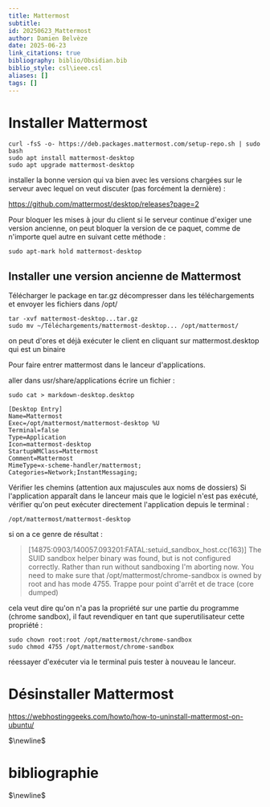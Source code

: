 ```yaml
---
title: Mattermost
subtitle:
id: 20250623_Mattermost
author: Damien Belvèze
date: 2025-06-23
link_citations: true
bibliography: biblio/Obsidian.bib
biblio_style: csl\ieee.csl
aliases: []
tags: []
---
```


# Installer Mattermost

```shell
curl -fsS -o- https://deb.packages.mattermost.com/setup-repo.sh | sudo bash
sudo apt install mattermost-desktop
sudo apt upgrade mattermost-desktop
```

installer la bonne version qui va bien avec les versions chargées sur le serveur avec lequel on veut discuter (pas forcément la dernière) : 

https://github.com/mattermost/desktop/releases?page=2

Pour bloquer les mises à jour du client si le serveur continue d'exiger une version ancienne, on peut bloquer la version de ce paquet, comme de n'importe quel autre en suivant cette méthode : 

```shell
sudo apt-mark hold mattermost-desktop
```

## Installer une version ancienne de Mattermost

Télécharger le package en tar.gz
décompresser dans les téléchargements et envoyer les fichiers dans /opt/
```shell
tar -xvf mattermost-desktop...tar.gz
sudo mv ~/Téléchargements/mattermost-desktop... /opt/mattermost/ 
```
on peut d'ores et déjà exécuter le client en cliquant sur mattermost.desktop qui est un binaire

Pour faire entrer mattermost dans le lanceur d'applications. 

aller dans usr/share/applications
écrire un fichier : 
```shell
sudo cat > markdown-desktop.desktop

[Desktop Entry]
Name=Mattermost
Exec=/opt/mattermost/mattermost-desktop %U
Terminal=false
Type=Application
Icon=mattermost-desktop
StartupWMClass=Mattermost
Comment=Mattermost
MimeType=x-scheme-handler/mattermost;
Categories=Network;InstantMessaging;
``` 

Vérifier les chemins (attention aux majuscules aux noms de dossiers)
Si l'application apparaît dans le lanceur mais que le logiciel n'est pas exécuté, 
vérifier qu'on peut exécuter directement l'application depuis le terminal : 

```shell
/opt/mattermost/mattermost-desktop
```
si on a ce genre de résultat : 

>[14875:0903/140057.093201:FATAL:setuid_sandbox_host.cc(163)] The SUID sandbox helper binary was found, but is not configured correctly. Rather than run without sandboxing I'm aborting now. You need to make sure that /opt/mattermost/chrome-sandbox is owned by root and has mode 4755. Trappe pour point d'arrêt et de trace (core dumped)

cela veut dire qu'on n'a pas la propriété sur une partie du programme (chrome sandbox), il faut revendiquer en tant que superutilisateur cette propriété : 

```shell
sudo chown root:root /opt/mattermost/chrome-sandbox
sudo chmod 4755 /opt/mattermost/chrome-sandbox
```

réessayer d'exécuter via le terminal puis tester à nouveau le lanceur. 



# Désinstaller Mattermost

https://webhostinggeeks.com/howto/how-to-uninstall-mattermost-on-ubuntu/



$\newline$
# bibliographie
$\newline$






